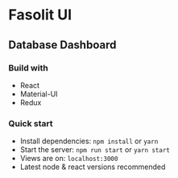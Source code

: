 # Fasolit UI

## Database Dashboard


### Build with

- React
- Material-UI
- Redux

### Quick start

- Install dependencies: `npm install` or `yarn`
- Start the server: `npm run start` or `yarn start`
- Views are on: `localhost:3000`
- Latest node & react versions recommended
